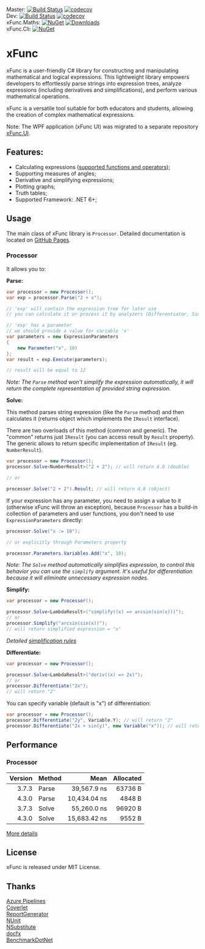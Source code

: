 Master: [![Build Status](https://dev.azure.com/exit/xFunc/_apis/build/status/sys27.xFunc?branchName=master)](https://exit.visualstudio.com/xFunc/_build/latest?definitionId=4&branchName=master) [![codecov](https://codecov.io/gh/sys27/xFunc/branch/master/graph/badge.svg)](https://codecov.io/gh/sys27/xFunc)  
Dev: [![Build Status](https://dev.azure.com/exit/xFunc/_apis/build/status/sys27.xFunc?branchName=dev)](https://exit.visualstudio.com/xFunc/_build/latest?definitionId=4&branchName=dev) [![codecov](https://codecov.io/gh/sys27/xFunc/branch/dev/graph/badge.svg)](https://codecov.io/gh/sys27/xFunc)  
xFunc.Maths: [![NuGet](https://img.shields.io/nuget/v/xFunc.Maths.svg)](https://www.nuget.org/packages/xFunc.Maths) [![Downloads](https://img.shields.io/nuget/dt/xFunc.Maths.svg)](https://www.nuget.org/packages/xFunc.Maths)  
xFunc.Cli: [![NuGet](https://img.shields.io/nuget/v/xFunc.Cli.svg)](https://www.nuget.org/packages/xFunc.Cli)

xFunc
=====

xFunc is a user-friendly C# library for constructing and manipulating mathematical and logical expressions. This lightweight library empowers developers to effortlessly parse strings into expression trees, analyze expressions (including derivatives and simplifications), and perform various mathematical operations.

xFunc is a versatile tool suitable for both educators and students, allowing the creation of complex mathematical expressions.

Note: The WPF application (xFunc UI) was migrated to a separate repository [xFunc.UI](https://github.com/sys27/xFunc.UI).

## Features:

* Calculating expressions ([supported functions and operators](https://sys27.github.io/xFunc/articles/supported-functions-and-operations.html));
* Supporting measures of angles;
* Derivative and simplifying expressions;
* Plotting graphs;
* Truth tables;
* Supported Framework: .NET 6+;

## Usage

The main class of xFunc library is `Processor`. Detailed documentation is located on [GitHub Pages](https://sys27.github.io/xFunc/articles/get-started.html).

### Processor

It allows you to:

**Parse:**

```csharp
var processor = new Processor();
var exp = processor.Parse("2 + x"); 

// 'exp' will contain the expression tree for later use
// you can calculate it or process it by analyzers (Differentiator, Simplifier, etc.)

// 'exp' has a parameter
// we should provide a value for variable 'x'
var parameters = new ExpressionParameters
{
    new Parameter("x", 10)
};
var result = exp.Execute(parameters);

// result will be equal to 12
```

_Note: The `Parse` method won't simplify the expression automatically, it will return the complete representation of provided string expression._

**Solve:**

This method parses string expression (like the `Parse` method) and then calculates it (returns object which implements the `IResult` interface).

There are two overloads of this method (common and generic). The "common" returns just `IResult` (you can access result by `Result` property). The generic allows to return specific implementation of `IResult` (eg. `NumberResult`).

```csharp
var processor = new Processor();
processor.Solve<NumberResult>("2 + 2"); // will return 4.0 (double)

// or

processor.Solve("2 + 2").Result; // will return 4.0 (object)
```

If your expression has any parameter, you need to assign a value to it (otherwise xFunc will throw an exception), because `Processor` has a build-in collection of parameters and user functions, you don't need to use `ExpressionParameters` directly:

```csharp
processor.Solve("x := 10");

// or explicitly through Parameters property

processor.Parameters.Variables.Add("x", 10);
```

_Note: The `Solve` method automatically simplifies expression, to control this behavior you can use the `simplify` argument. It's useful for differentiation because it will eliminate unnecessary expression nodes._

**Simplify:**

```csharp
var processor = new Processor();

processor.Solve<LambdaResult>("simplify((x) => arcsin(sin(x)))");
// or
processor.Simplify("arcsin(sin(x))");
// will return simplified expression = "x"
```

_Detailed [simplification rules](https://sys27.github.io/xFunc/articles/simplification-rules.html)_

**Differentiate:**

```csharp
var processor = new Processor();

processor.Solve<LambdaResult>("deriv((x) => 2x)");
// or
processor.Differentiate("2x");
// will return "2"
```

You can specify variable (default is "x") of differentiation:

```csharp
var processor = new Processor();
processor.Differentiate("2y", Variable.Y); // will return "2"
processor.Differentiate("2x + sin(y)", new Variable("x")); // will return "2"
```

## Performance

### Processor

| Version | Method |          Mean | Allocated |
|--------:|--------|--------------:|----------:|
|   3.7.3 | Parse  |   39,567.9 ns |   63736 B |
|   4.3.0 | Parse  |  10,434.04 ns |    4848 B |
|   3.7.3 | Solve  |   55,260.0 ns |   96920 B |
|   4.3.0 | Solve  |  15,683.42 ns |    9552 B |

[More details](https://sys27.github.io/xFunc/articles/performance-comparison.html)

## License

xFunc is released under MIT License.

## Thanks

[Azure Pipelines](https://azure.microsoft.com/en-us/services/devops/pipelines/)  
[Coverlet](https://github.com/coverlet-coverage/coverlet)  
[ReportGenerator](https://github.com/danielpalme/ReportGenerator)  
[NUnit](https://github.com/nunit/nunit)  
[NSubstitute](https://github.com/nsubstitute/NSubstitute)  
[docfx](https://github.com/dotnet/docfx)  
[BenchmarkDotNet](https://github.com/dotnet/BenchmarkDotNet)  
